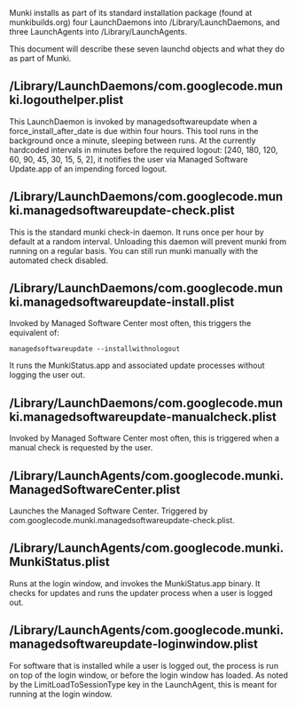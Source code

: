 Munki installs as part of its standard installation package (found at munkibuilds.org) four LaunchDaemons into /Library/LaunchDaemons, and three LaunchAgents into /Library/LaunchAgents. 

This document will describe these seven launchd objects and what they do as part of Munki. 

## /Library/LaunchDaemons/com.googlecode.munki.logouthelper.plist

This LaunchDaemon is invoked by managedsoftwareupdate when a force_install_after_date is due within four hours. This tool runs in the background once a minute, sleeping between runs. At the currently hardcoded intervals in minutes before the required logout: [240, 180, 120, 60, 90, 45, 30, 15, 5, 2], it notifies the user via Managed Software Update.app of an impending forced logout.

## /Library/LaunchDaemons/com.googlecode.munki.managedsoftwareupdate-check.plist

This is the standard munki check-in daemon. It runs once per hour by default at a random interval.  Unloading this daemon will prevent munki from running on a regular basis. You can still run munki manually with the automated check disabled.

## /Library/LaunchDaemons/com.googlecode.munki.managedsoftwareupdate-install.plist

Invoked by Managed Software Center most often, this triggers the equivalent of:

    managedsoftwareupdate --installwithnologout
    
It runs the MunkiStatus.app and associated update processes without logging the user out.

## /Library/LaunchDaemons/com.googlecode.munki.managedsoftwareupdate-manualcheck.plist

Invoked by Managed Software Center most often, this is triggered when a manual check is requested by the user. 

## /Library/LaunchAgents/com.googlecode.munki.ManagedSoftwareCenter.plist

Launches the Managed Software Center. Triggered by com.googlecode.munki.managedsoftwareupdate-check.plist.

## /Library/LaunchAgents/com.googlecode.munki.MunkiStatus.plist

Runs at the login window, and invokes the MunkiStatus.app binary. It checks for updates and runs the updater process when a user is logged out. 

## /Library/LaunchAgents/com.googlecode.munki.managedsoftwareupdate-loginwindow.plist

For software that is installed while a user is logged out, the process is run on top of the login window, or before the login window has loaded. As noted by the LimitLoadToSessionType key in the LaunchAgent, this is meant for running at the login window.